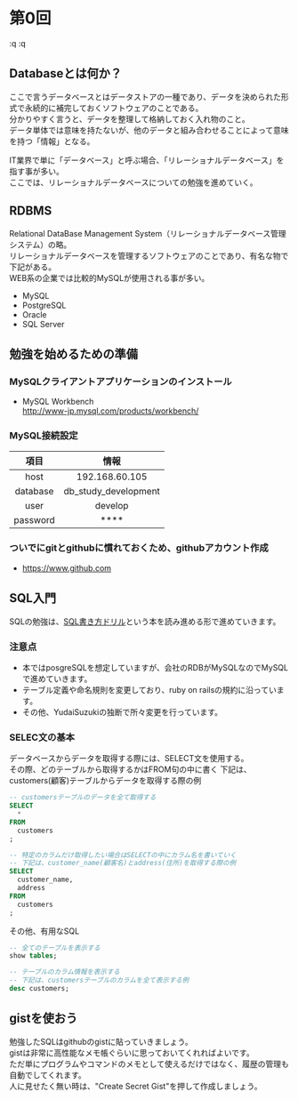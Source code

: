 # 第0回
:q
:q

## Databaseとは何か？

ここで言うデータベースとはデータストアの一種であり、データを決められた形式で永続的に補完しておくソフトウェアのことである。  
分かりやすく言うと、データを整理して格納しておく入れ物のこと。  
データ単体では意味を持たないが、他のデータと組み合わせることによって意味を持つ「情報」となる。  

IT業界で単に「データベース」と呼ぶ場合、「リレーショナルデータベース」を指す事が多い。  
ここでは、リレーショナルデータベースについての勉強を進めていく。  

## RDBMS

Relational DataBase Management System（リレーショナルデータベース管理システム）の略。  
リレーショナルデータベースを管理するソフトウェアのことであり、有名な物で下記がある。  
WEB系の企業では比較的MySQLが使用される事が多い。  

* MySQL
* PostgreSQL
* Oracle
* SQL Server

## 勉強を始めるための準備

### MySQLクライアントアプリケーションのインストール
* MySQL Workbench  
http://www-jp.mysql.com/products/workbench/

### MySQL接続設定  

| 項目 | 情報 |
|:----:|:----:|
| host | 192.168.60.105 |
| database | db_study_development | 
| user | develop |
| password | **** |

### ついでにgitとgithubに慣れておくため、githubアカウント作成  

* https://www.github.com

## SQL入門

SQLの勉強は、[SQL書き方ドリル](http://www.amazon.co.jp/%E6%94%B9%E8%A8%82%E6%96%B0%E7%89%88-%E5%8F%8D%E5%BE%A9%E5%AD%A6%E7%BF%92%E3%82%BD%E3%83%95%E3%83%88%E4%BB%98%E3%81%8D-SQL%E6%9B%B8%E3%81%8D%E6%96%B9%E3%83%89%E3%83%AA%E3%83%AB-PRESS-plus%E3%82%B7%E3%83%AA%E3%83%BC%E3%82%BA/dp/4774130850/ref=pd_sim_sbs_b_1
 "SQL書き方ドリル")という本を読み進める形で進めていきます。  

### 注意点
* 本ではposgreSQLを想定していますが、会社のRDBがMySQLなのでMySQLで進めていきます。
* テーブル定義や命名規則を変更しており、ruby on railsの規約に沿っています。
* その他、YudaiSuzukiの独断で所々変更を行っています。

### SELEC文の基本

データベースからデータを取得する際には、SELECT文を使用する。  
その際、どのテーブルから取得するかはFROM句の中に書く
下記は、customers(顧客)テーブルからデータを取得する際の例  

```sql
-- customersテーブルのデータを全て取得する
SELECT
  *
FROM
  customers
;
```

```sql
-- 特定のカラムだけ取得したい場合はSELECTの中にカラム名を書いていく
-- 下記は、customer_name(顧客名)とaddress(住所)を取得する際の例
SELECT
  customer_name,
  address
FROM
  customers
;
```

その他、有用なSQL
```sql
-- 全てのテーブルを表示する
show tables;

-- テーブルのカラム情報を表示する
-- 下記は、customersテーブルのカラムを全て表示する例
desc customers;
```

## gistを使おう

勉強したSQLはgithubのgistに貼っていきましょう。  
gistは非常に高性能なメモ帳ぐらいに思っておいてくれればよいです。  
ただ単にプログラムやコマンドのメモとして使えるだけではなく、履歴の管理も自動でしてくれます。  
人に見せたく無い時は、"Create Secret Gist"を押して作成しましょう。  

